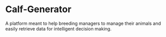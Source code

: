 # Calf-Generator
A platform meant to help breeding managers to manage their animals and easily retrieve data for intelligent decision making.